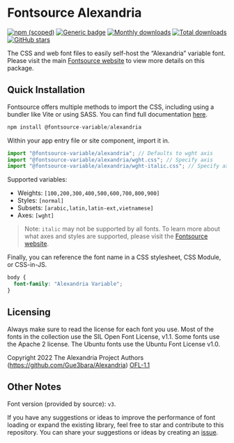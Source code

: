 # Fontsource Alexandria

[![npm (scoped)](https://img.shields.io/npm/v/@fontsource-variable/alexandria?color=brightgreen)](https://www.npmjs.com/package/@fontsource-variable/alexandria) [![Generic badge](https://img.shields.io/badge/fontsource-passing-brightgreen)](https://github.com/fontsource/fontsource) [![Monthly downloads](https://badgen.net/npm/dm/@fontsource-variable/alexandria)](https://github.com/fontsource/fontsource) [![Total downloads](https://badgen.net/npm/dt/@fontsource-variable/alexandria)](https://github.com/fontsource/fontsource) [![GitHub stars](https://img.shields.io/github/stars/fontsource/fontsource.svg?style=social&label=Star)](https://github.com/fontsource/fontsource/stargazers)

The CSS and web font files to easily self-host the “Alexandria” variable font. Please visit the main [Fontsource website](https://fontsource.org/fonts/alexandria) to view more details on this package.

## Quick Installation

Fontsource offers multiple methods to import the CSS, including using a bundler like Vite or using SASS. You can find full documentation [here](https://fontsource.org/docs/getting-started/introduction).

```javascript
npm install @fontsource-variable/alexandria
```

Within your app entry file or site component, import it in.

```javascript
import "@fontsource-variable/alexandria"; // Defaults to wght axis
import "@fontsource-variable/alexandria/wght.css"; // Specify axis
import "@fontsource-variable/alexandria/wght-italic.css"; // Specify axis and style
```

Supported variables:
- Weights: `[100,200,300,400,500,600,700,800,900]`
- Styles: `[normal]`
- Subsets: `[arabic,latin,latin-ext,vietnamese]`
- Axes: `[wght]`

> Note: `italic` may not be supported by all fonts. To learn more about what axes and styles are supported, please visit the [Fontsource website](https://fontsource.org/fonts/alexandria).

Finally, you can reference the font name in a CSS stylesheet, CSS Module, or CSS-in-JS.

```css
body {
  font-family: "Alexandria Variable";
}
```

## Licensing
Always make sure to read the license for each font you use. Most of the fonts in the collection use the SIL Open Font License, v1.1. Some fonts use the Apache 2 license. The Ubuntu fonts use the Ubuntu Font License v1.0.

Copyright 2022 The Alexandria Project Authors (https://github.com/Gue3bara/Alexandria)
[OFL-1.1](https://openfontlicense.org)

## Other Notes
Font version (provided by source): `v3`.

If you have any suggestions or ideas to improve the performance of font loading or expand the existing library, feel free to star and contribute to this repository. You can share your suggestions or ideas by creating an [issue](https://github.com/fontsource/fontsource/issues).
